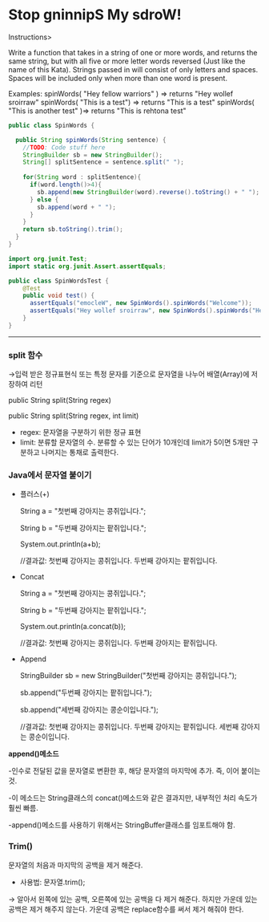 # Stop gninnipS My sdroW!

Instructions>

Write a function that takes in a string of one or more words, and returns the same string, but with all five or more letter words reversed (Just like the name of this Kata). Strings passed in will consist of only letters and spaces. Spaces will be included only when more than one word is present.

Examples: spinWords( "Hey fellow warriors" ) => returns "Hey wollef sroirraw" spinWords( "This is a test") => returns "This is a test" spinWords( "This is another test" )=> returns "This is rehtona test"

```java
public class SpinWords {

  public String spinWords(String sentence) {
    //TODO: Code stuff here
    StringBuilder sb = new StringBuilder();
    String[] splitSentence = sentence.split(" ");
    
    for(String word : splitSentence){
      if(word.length()>4){
        sb.append(new StringBuilder(word).reverse().toString() + " ");
      } else {
        sb.append(word + " ");
      }
    }
    return sb.toString().trim();
  }
}
```

```java
import org.junit.Test;
import static org.junit.Assert.assertEquals;

public class SpinWordsTest {
    @Test
    public void test() {
      assertEquals("emocleW", new SpinWords().spinWords("Welcome"));
      assertEquals("Hey wollef sroirraw", new SpinWords().spinWords("Hey fellow warriors"));
    }  
}
```

---

### **split 함수**

→입력 받은 정규표현식 또는 특정 문자를 기준으로 문자열을 나누어 배열(Array)에 저장하여 리턴

public String split(String regex)

public String split(String regex, int limit)

- regex: 문자열을 구분하기 위한 정규 표현
- limit: 분류할 문자열의 수. 분류할 수 있는 단어가 10개인데 limit가 5이면 5개만 구분하고 나머지는 통채로 출력한다.

### **Java에서 문자열 붙이기**

- 플러스(+)

    String a = "첫번째 강아지는 콩쥐입니다.";

    String b = "두번째 강아지는 팥쥐입니다.";

    System.out.println(a+b); 

    //결과값: 첫번째 강아지는 콩쥐입니다. 두번째 강아지는 팥쥐입니다.

- Concat

    String a = "첫번째 강아지는 콩쥐입니다.";

    String b = "두번째 강아지는 팥쥐입니다.";

    System.out.println(a.concat(b)); 

    //결과값: 첫번째 강아지는 콩쥐입니다. 두번째 강아지는 팥쥐입니다.

- Append

    StringBuilder sb = new StringBuilder("첫번째 강아지는 콩쥐입니다.");

    sb.append("두번째 강아지는 팥쥐입니다.");

    sb.append("세번째 강아지는 콩순이입니다.");

    //결과값: 첫번째 강아지는 콩쥐입니다. 두번째 강아지는 팥쥐입니다. 세번째 강아지는 콩순이입니다.

**append()메소드**

-인수로 전달된 값을 문자열로 변환한 후, 해당 문자열의 마지막에 추가. 즉, 이어 붙이는 것.

-이 메소드는 String클래스의 concat()메소드와 같은 결과지만, 내부적인 처리 속도가 훨씬 빠름.

-append()메소드를 사용하기 위해서는 StringBuffer클래스를 임포트해야 함.

### **Trim()**

문자열의 처음과 마지막의 공백을 제거 해준다.

- 사용법: 문자열.trim();

→ 알아서 왼쪽에 있는 공백, 오른쪽에 있는 공백을 다 제거 해준다. 하지만 가운데 있는 공백은 제거 해주지 않는다. 가운데 공백은 replace함수를 써서 제거 해줘야 한다.
